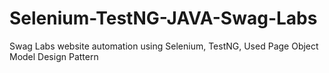# Selenium-TestNG-JAVA-Swag-Labs
Swag Labs website automation using Selenium, TestNG, Used Page Object Model Design Pattern
